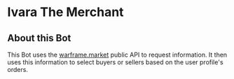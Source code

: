 ﻿# Ivara The Merchant


## About this Bot

This Bot uses the [warframe.market](https://docs.google.com/document/d/1121cjBNN4BeZdMBGil6Qbuqse-sWpEXPpitQH5fb_Fo/edit#heading=h.k6jx06yze7kn) public API to request information.
It then uses this information to select buyers or sellers based on the user profile's orders. 